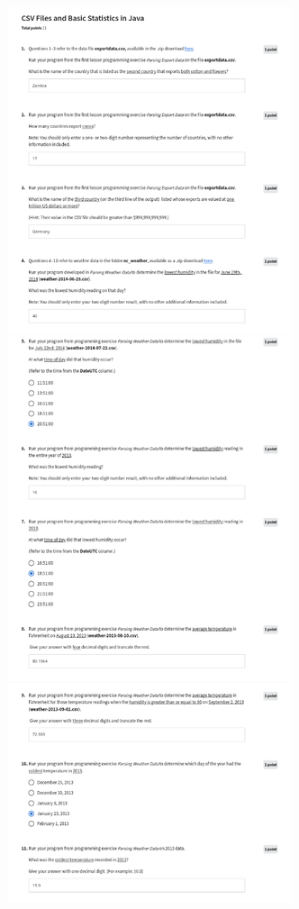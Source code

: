 
![](https://github.com/greyhatguy007/Java-Programming-Software-Specialization/blob/123bba7c7d07a63c355c4244335e50c5d4893d77/C2%20-%20Java%20Programming:%20Solving%20Problems%20with%20Software/week3/Quiz%20-%20CSV%20Files%20and%20Basic%20Statistics%20in%20Java/ss1.png)
![](https://github.com/greyhatguy007/Java-Programming-Software-Specialization/blob/123bba7c7d07a63c355c4244335e50c5d4893d77/C2%20-%20Java%20Programming:%20Solving%20Problems%20with%20Software/week3/Quiz%20-%20CSV%20Files%20and%20Basic%20Statistics%20in%20Java/ss2.png)
![](https://github.com/greyhatguy007/Java-Programming-Software-Specialization/blob/123bba7c7d07a63c355c4244335e50c5d4893d77/C2%20-%20Java%20Programming:%20Solving%20Problems%20with%20Software/week3/Quiz%20-%20CSV%20Files%20and%20Basic%20Statistics%20in%20Java/ss3.png)